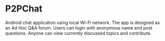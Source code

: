 # P2PChat
Android chat application using local Wi-Fi network. The app is designed as an Ad Hoc Q&A forum.
Users can login with anonymous name and post questions. Anyone can view currently discussed topics and contribute.

